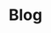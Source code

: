 ---
title: Blog
summary: Oh oh, it looks empty here.. Just wait a bit, I'm working on it! 🚧
description: Oh oh, it looks empty here.. Just wait a bit, I'm working on it! 🚧
paginate: 10
ShowBreadCrumbs: false
---
